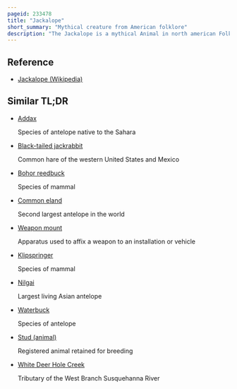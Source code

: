 ```yaml
---
pageid: 233478
title: "Jackalope"
short_summary: "Mythical creature from American folklore"
description: "The Jackalope is a mythical Animal in north american Folklore described as a Jackrabbit with Antelope Horns. The Word Jackalope is a Portmanteau of Jackrabbit and Antelope. Many Jackalope Taxidermy Mounts, including the original, are made with Deer Antlers."
---
```


## Reference

- [Jackalope (Wikipedia)](https://en.wikipedia.org/?curid=233478)

## Similar TL;DR

- [Addax](/tldr/en/addax)

  Species of antelope native to the Sahara

- [Black-tailed jackrabbit](/tldr/en/black-tailed-jackrabbit)

  Common hare of the western United States and Mexico

- [Bohor reedbuck](/tldr/en/bohor-reedbuck)

  Species of mammal

- [Common eland](/tldr/en/common-eland)

  Second largest antelope in the world

- [Weapon mount](/tldr/en/weapon-mount)

  Apparatus used to affix a weapon to an installation or vehicle

- [Klipspringer](/tldr/en/klipspringer)

  Species of mammal

- [Nilgai](/tldr/en/nilgai)

  Largest living Asian antelope

- [Waterbuck](/tldr/en/waterbuck)

  Species of antelope

- [Stud (animal)](/tldr/en/stud-animal)

  Registered animal retained for breeding

- [White Deer Hole Creek](/tldr/en/white-deer-hole-creek)

  Tributary of the West Branch Susquehanna River
